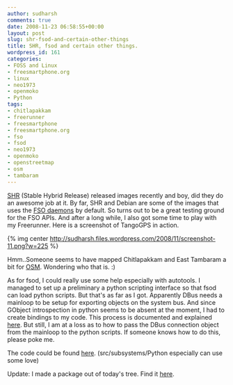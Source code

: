 ```yaml
---
author: sudharsh
comments: true
date: 2008-11-23 06:58:55+00:00
layout: post
slug: shr-fsod-and-certain-other-things
title: SHR, fsod and certain other things.
wordpress_id: 161
categories:
- FOSS and Linux
- freesmartphone.org
- linux
- neo1973
- openmoko
- Python
tags:
- chitlapakkam
- freerunner
- freesmartphone
- freesmartphone.org
- fso
- fsod
- neo1973
- openmoko
- openstreetmap
- osm
- tambaram
---
```


[SHR](http://wiki.openmoko.org/wiki/SHR) (Stable Hybrid Release) released images recently and boy, did they do an awesome job at it. By far, SHR and Debian are some of the images that uses the [FSO daemons](http://git.freesmartphone.org/) by default. So turns out to be a great testing ground for the FSO APIs. And after a long while, I also got some time to play with my Freerunner. Here is a screenshot of TangoGPS in action.

{% img center http://sudharsh.files.wordpress.com/2008/11/screenshot-11.png?w=225 %}

Hmm..Someone seems to have mapped Chitlapakkam and East Tambaram a bit for [OSM](http://openstreetmap.org/). Wondering who that is. :)

As for fsod, I could really use some help especially with autotools. I managed to set up a preliminary a python scripting interface so that fsod can load python scripts. But that's as far as I got. Apparently DBus needs a mainloop to be setup for exporting objects on the system bus. And since GObject introspection in python seems to be absent at the moment, I had to create bindings to my code. This process is documented and explained [here](http://www.ibm.com/developerworks/linux/library/l-wrap/). But still, I am at a loss as to how to pass the DBus connection object from the mainloop to the python scripts. If someone knows how to do this, please poke me.

The code could be found [here](http://git.freesmartphone.org/?p=openmoko-gsoc2008.git;a=summary). (src/subsystems/Python especially can use some love)

Update: I made a package out of today's tree. Find it [here](http://sudharsh.mukt.in/fsod_0.1-r0_armv4t.opk).
